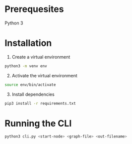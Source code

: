 # Prerequesites

Python 3

# Installation

1. Create a virtual environment
```bash
python3 -m venv env
```

2. Activate the virtual environment
```bash
source env/bin/activate
```

3. Install dependencies
```bash
pip3 install -r requirements.txt
```

# Running the CLI
```bash
python3 cli.py <start-node> <graph-file> <out-filename>
```
